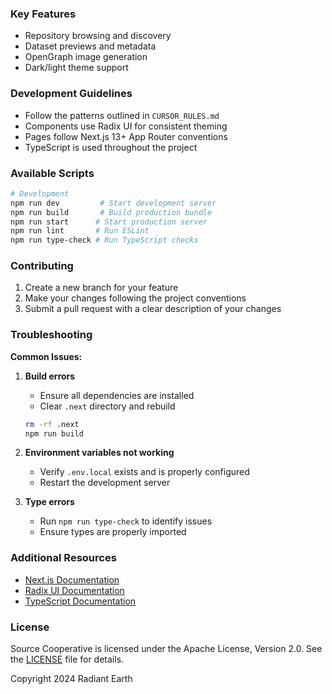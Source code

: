 ### Key Features

- Repository browsing and discovery
- Dataset previews and metadata
- OpenGraph image generation
- Dark/light theme support

### Development Guidelines

- Follow the patterns outlined in `CURSOR_RULES.md`
- Components use Radix UI for consistent theming
- Pages follow Next.js 13+ App Router conventions
- TypeScript is used throughout the project

### Available Scripts

```bash
# Development
npm run dev         # Start development server
npm run build       # Build production bundle
npm run start      # Start production server
npm run lint       # Run ESLint
npm run type-check # Run TypeScript checks
```

### Contributing

1. Create a new branch for your feature
2. Make your changes following the project conventions
3. Submit a pull request with a clear description of your changes

### Troubleshooting

**Common Issues:**

1. **Build errors**
   - Ensure all dependencies are installed
   - Clear `.next` directory and rebuild
   ```bash
   rm -rf .next
   npm run build
   ```

2. **Environment variables not working**
   - Verify `.env.local` exists and is properly configured
   - Restart the development server

3. **Type errors**
   - Run `npm run type-check` to identify issues
   - Ensure types are properly imported

### Additional Resources

- [Next.js Documentation](https://nextjs.org/docs)
- [Radix UI Documentation](https://www.radix-ui.com/docs/primitives/overview/introduction)
- [TypeScript Documentation](https://www.typescriptlang.org/docs/)

### License

Source Cooperative is licensed under the Apache License, Version 2.0. See the [LICENSE](LICENSE) file for details.

Copyright 2024 Radiant Earth 